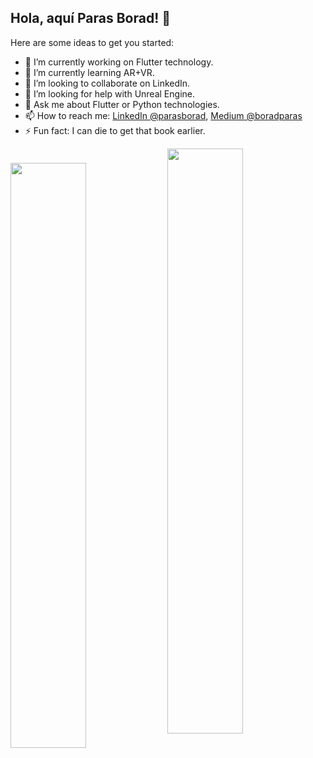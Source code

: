 ## Hola, aquí Paras Borad! 🍻

Here are some ideas to get you started:

- 🔭 I’m currently working on Flutter technology.
- 🌱 I’m currently learning AR+VR.
- 👯 I’m looking to collaborate on LinkedIn.
- 🤔 I’m looking for help with Unreal Engine.
- 💬 Ask me about Flutter or Python technologies.
- 📫 How to reach me: [LinkedIn @parasborad](https://www.linkedin.com/in/parasborad), [Medium @boradparas](https://medium.com/@boradparas)
- ⚡ Fun fact: I can die to get that book earlier.

<p float="left">
<!--    <img width="49%" src="https://github-readme-stats.vercel.app/api?username=boradparas&show_icons=true&theme=radical&title_color=F9F7F7&icon_color=3F72AF&text_color=F9F7F7&bg_color=112D4E"> -->
   <img width="49%" src="https://github-readme-stats.vercel.app/api/top-langs/?username=boradparas&layout=compact&bg_color=112D4E&text_color=F9F7F7&title_color=F9F7F7&icon_color=3F72AF">

<a href="https://github.com/boradparas/auto_route_tutorial">
  <img width="49%" align="center" src="https://github-readme-stats.vercel.app/api/pin/?username=boradparas&repo=auto_route_tutorial&bg_color=112D4E&text_color=F9F7F7&title_color=F9F7F7&icon_color=3F72AF" />
</a>
</p>
